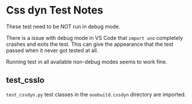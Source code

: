 # Css dyn Test Notes

These test need to be NOT run in debug mode.

There is a issue with debug mode in VS Code that `import uno` completely crashes and exits the test.
This can give the appearance that the test passed when it never got tested at all.

Running test in all available non-debug modes seems to work fine.

## test_csslo

`test_cssdyn.py` test classes in the `ooobuild.cssdyn` directory are imported.

